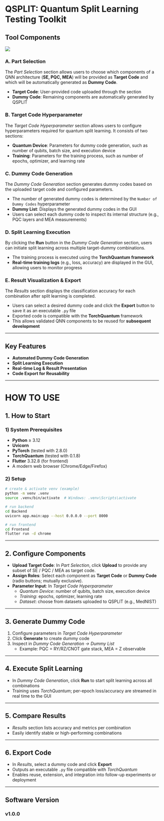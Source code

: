 # **QSPLIT: Quantum Split Learning Testing Toolkit**



## **Tool Components**
![](https://cdn.discordapp.com/attachments/1149758290566324276/1413580984791728210/Fig3_5.png?ex=68bc7361&is=68bb21e1&hm=c14ab1c6fe1d8323752827ade7ba7a90948a7148456835e33bb7e9d758c05bc2&)

### **A. Part Selection**
The *Part Selection* section allows users to choose which components of a QNN architecture (**SE, PQC, MEA**) will be provided as **Target Code** and which will be automatically generated as **Dummy Code**.  
- **Target Code**: User-provided code uploaded through the section  
- **Dummy Code**: Remaining components are automatically generated by QSPLIT  



### **B. Target Code Hyperparameter**
The *Target Code Hyperparameter* section allows users to configure hyperparameters required for quantum split learning. It consists of two sections:  
- **Quantum Device**: Parameters for dummy code generation, such as number of qubits, batch size, and execution device  
- **Training**: Parameters for the training process, such as number of epochs, optimizer, and learning rate  



### **C. Dummy Code Generation**
The *Dummy Code Generation* section generates dummy codes based on the uploaded target code and configured parameters.  
- The number of generated dummy codes is determined by the `Number of Dummy Codes` hyperparameter  
- **Dummy List**: Displays the generated dummy codes in the GUI  
- Users can select each dummy code to inspect its internal structure (e.g., PQC layers and MEA measurements)  



### **D. Split Learning Execution**
By clicking the **Run** button in the *Dummy Code Generation* section, users can initiate split learning across multiple target-dummy combinations.  
- The training process is executed using the **TorchQuantum framework**  
- **Real-time training logs** (e.g., loss, accuracy) are displayed in the GUI, allowing users to monitor progress  



### **E. Result Visualization & Export**
The *Results* section displays the classification accuracy for each combination after split learning is completed.  
- Users can select a desired dummy code and click the **Export** button to save it as an executable `.py` file  
- Exported code is compatible with the **TorchQuantum** framework  
- This allows validated QNN components to be reused for **subsequent development**  

---

## **Key Features**
- **Automated Dummy Code Generation**  
- **Split Learning Execution**  
- **Real-time Log & Result Presentation**  
- **Code Export for Reusability**  

---

# HOW TO USE

## 1. How to Start

### 1) System Prerequisites
- **Python** ≥ 3.12  
- **Uvicorn**  
- **PyTorch** (tested with 2.8.0)  
- **TorchQuantum** (tested with 0.1.8)  
- **Flutter** 3.32.8 (for frontend)  
- A modern web browser (Chrome/Edge/Firefox)  

### 2) Setup
```bash
# create & activate venv (example)
python -m venv .venv
source .venv/bin/activate  # Windows: .venv\Scripts\activate
```
```bash
# run backend
cd Backend
uvicorn app.main:app --host 0.0.0.0 --port 8000
```
```bash
# run frontend
cd Frontend
flutter run -d chrome
```

---

## 2. Configure Components

- **Upload Target Code**: In *Part Selection*, click **Upload** to provide any subset of SE / PQC / MEA as target code.  
- **Assign Roles**: Select each component as **Target Code** or **Dummy Code** (radio buttons; mutually exclusive).  
- **Parameter Input**: In *Target Code Hyperparameter*  
  - *Quantum Device*: number of qubits, batch size, execution device  
  - *Training*: epochs, optimizer, learning rate  
  - *Dataset*: choose from datasets uploaded to QSPLIT (e.g., MedNIST)  

---

## 3. Generate Dummy Code

1. Configure parameters in *Target Code Hyperparameter*  
2. Click **Generate** to create dummy code  
3. Inspect in *Dummy Code Generation → Dummy List*  
   - Example: PQC = RY/RZ/CNOT gate stack, MEA = Z observable  

---

## 4. Execute Split Learning

- In *Dummy Code Generation*, click **Run** to start split learning across all combinations  
- Training uses *TorchQuantum*; per-epoch loss/accuracy are streamed in real time to the GUI  

---

## 5. Compare Results

- *Results* section lists accuracy and metrics per combination  
- Easily identify stable or high-performing combinations  

---

## 6. Export Code

- In *Results*, select a dummy code and click **Export**  
- Outputs an executable `.py` file compatible with *TorchQuantum*  
- Enables reuse, extension, and integration into follow-up experiments or deployment  

---

## Software Version
### v1.0.0  
